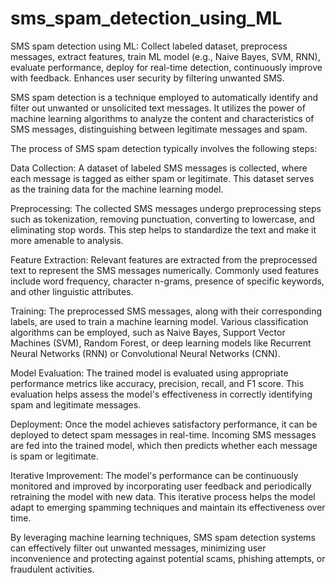# sms_spam_detection_using_ML
SMS spam detection using ML: Collect labeled dataset, preprocess messages, extract features, train ML model (e.g., Naive Bayes, SVM, RNN), evaluate performance, deploy for real-time detection, continuously improve with feedback. Enhances user security by filtering unwanted SMS.


SMS spam detection is a technique employed to automatically identify and filter out unwanted or unsolicited text messages. It utilizes the power of machine learning algorithms to analyze the content and characteristics of SMS messages, distinguishing between legitimate messages and spam.

The process of SMS spam detection typically involves the following steps:

Data Collection: A dataset of labeled SMS messages is collected, where each message is tagged as either spam or legitimate. This dataset serves as the training data for the machine learning model.

Preprocessing: The collected SMS messages undergo preprocessing steps such as tokenization, removing punctuation, converting to lowercase, and eliminating stop words. This step helps to standardize the text and make it more amenable to analysis.

Feature Extraction: Relevant features are extracted from the preprocessed text to represent the SMS messages numerically. Commonly used features include word frequency, character n-grams, presence of specific keywords, and other linguistic attributes.

Training: The preprocessed SMS messages, along with their corresponding labels, are used to train a machine learning model. Various classification algorithms can be employed, such as Naive Bayes, Support Vector Machines (SVM), Random Forest, or deep learning models like Recurrent Neural Networks (RNN) or Convolutional Neural Networks (CNN).

Model Evaluation: The trained model is evaluated using appropriate performance metrics like accuracy, precision, recall, and F1 score. This evaluation helps assess the model's effectiveness in correctly identifying spam and legitimate messages.

Deployment: Once the model achieves satisfactory performance, it can be deployed to detect spam messages in real-time. Incoming SMS messages are fed into the trained model, which then predicts whether each message is spam or legitimate.

Iterative Improvement: The model's performance can be continuously monitored and improved by incorporating user feedback and periodically retraining the model with new data. This iterative process helps the model adapt to emerging spamming techniques and maintain its effectiveness over time.

By leveraging machine learning techniques, SMS spam detection systems can effectively filter out unwanted messages, minimizing user inconvenience and protecting against potential scams, phishing attempts, or fraudulent activities.
